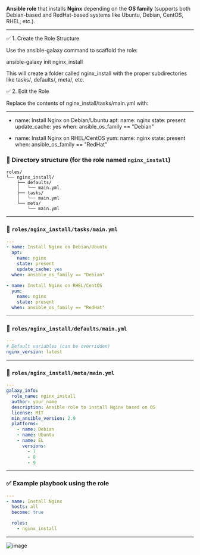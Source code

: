 **Ansible role** that installs **Nginx** depending on the **OS family** (supports both Debian-based and RedHat-based systems like Ubuntu, Debian, CentOS, RHEL, etc.).

---

✅ 1. Create the Role Structure

Use the ansible-galaxy command to scaffold the role:

ansible-galaxy init nginx_install

This will create a folder called nginx_install with the proper subdirectories like tasks/, defaults/, meta/, etc.

✅ 2. Edit the Role

Replace the contents of nginx_install/tasks/main.yml with:

---
- name: Install Nginx on Debian/Ubuntu
  apt:
    name: nginx
    state: present
    update_cache: yes
  when: ansible_os_family == "Debian"

- name: Install Nginx on RHEL/CentOS
  yum:
    name: nginx
    state: present
  when: ansible_os_family == "RedHat"




### 📁 Directory structure (for the role named `nginx_install`)
```
roles/
└── nginx_install/
    ├── defaults/
    │   └── main.yml
    ├── tasks/
    │   └── main.yml
    └── meta/
        └── main.yml
```

---

### 📄 `roles/nginx_install/tasks/main.yml`

```yaml
---
- name: Install Nginx on Debian/Ubuntu
  apt:
    name: nginx
    state: present
    update_cache: yes
  when: ansible_os_family == "Debian"

- name: Install Nginx on RHEL/CentOS
  yum:
    name: nginx
    state: present
  when: ansible_os_family == "RedHat"
```

---

### 📄 `roles/nginx_install/defaults/main.yml`

```yaml
---
# Default variables (can be overridden)
nginx_version: latest
```

---

### 📄 `roles/nginx_install/meta/main.yml`

```yaml
---
galaxy_info:
  role_name: nginx_install
  author: your_name
  description: Ansible role to install Nginx based on OS
  license: MIT
  min_ansible_version: 2.9
  platforms:
    - name: Debian
    - name: Ubuntu
    - name: EL
      versions:
        - 7
        - 8
        - 9
```

---

### ✅ Example playbook using the role

```yaml
---
- name: Install Nginx
  hosts: all
  become: true

  roles:
    - nginx_install
```

---


![image](https://github.com/user-attachments/assets/c18a241e-410f-47e5-8d70-0dce97c75e84)

